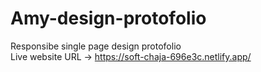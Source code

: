 # Amy-design-protofolio
 Responsibe single page design protofolio</br>
 Live website URL -> https://soft-chaja-696e3c.netlify.app/
